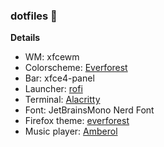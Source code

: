 ### dotfiles 🌲

**Details**

- WM: xfcewm
- Colorscheme: [Everforest](https://github.com/sainnhe/everforest)
- Bar: xfce4-panel
- Launcher: [rofi](https://github.com/davatorium/rofi)
- Terminal: [Alacritty](https://github.com/alacritty/alacritty)
- Font: JetBrainsMono Nerd Font
- Firefox theme: [everforest](https://addons.mozilla.org/en-US/firefox/addon/everforest)
- Music player: [Amberol](https://gitlab.gnome.org/World/amberol)
